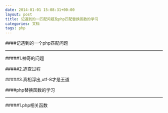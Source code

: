 ```yaml
---
date: 2014-01-01 15:08:31+00:00
layout: post
title: 记遇到的一匹配问题及php匹配替换函数的学习
categories: 文档
tags: php
---
```


####记遇到的一个php匹配问题


----------

#####1.神奇的问题



#####2.追查过程



#####3.真相浮出,utf-8才是王道


####php替换函数的学习


----------
#####1.php相关函数
